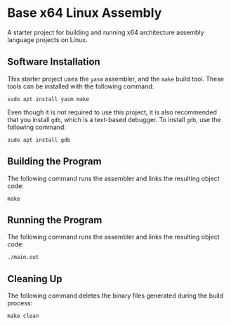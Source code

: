 # Base x64 Linux Assembly

A starter project for building and running x64 architecture assembly language projects on Linux.

## Software Installation

This starter project uses the `yasm` assembler, and the `make` build tool.  These tools can be installed with the following command:

`sudo apt install yasm make`

Even though it is not required to use this project, it is also recommended that you install `gdb`, which is a text-based debugger.  To install `gdb`, use the following command:

`sudo apt install gdb`

## Building the Program

The following command runs the assembler and links the resulting object code:

`make`

## Running the Program

The following command runs the assembler and links the resulting object code:

`./main.out`

## Cleaning Up

The following command deletes the binary files generated during the build process:

`make clean`